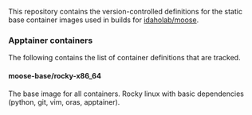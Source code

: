 This repository contains the version-controlled definitions for the static base container images used in builds for [idaholab/moose](https://github.com/idaholab/moose).

### Apptainer containers

The following contains the list of container definitions that are tracked.

#### moose-base/rocky-x86_64

The base image for all containers. Rocky linux with basic dependencies (python, git, vim, oras, apptainer).

